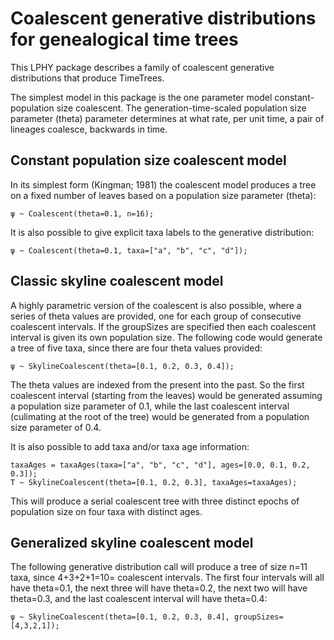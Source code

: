 # Coalescent generative distributions for genealogical time trees

This LPHY package describes a family of coalescent generative distributions that produce TimeTrees.

The simplest model in this package is the one parameter model constant-population size coalescent. 
The generation-time-scaled population size parameter (theta) parameter determines at 
what rate, per unit time, a pair of lineages coalesce, backwards in time. 

## Constant population size coalescent model

In its simplest form (Kingman; 1981) the coalescent model produces a tree on a fixed number of leaves based on a population size 
parameter (theta):

```
ψ ~ Coalescent(theta=0.1, n=16);
```

It is also possible to give explicit taxa labels to the generative distribution:

```
ψ ~ Coalescent(theta=0.1, taxa=["a", "b", "c", "d"]);
```

## Classic skyline coalescent model

A highly parametric version of the coalescent is also possible, where a series of theta values are provided, one for each
group of consecutive coalescent intervals. If the groupSizes are specified then each coalescent interval is given its
own population size. The following code would generate a tree of five taxa, since there are four theta values provided:

```
ψ ~ SkylineCoalescent(theta=[0.1, 0.2, 0.3, 0.4]);
```

The theta values are indexed from the present into the past. So the first coalescent interval (starting from the leaves)
would be generated assuming a population size parameter of 0.1, while the last coalescent interval (culimating at the
root of the tree) would be generated from a population size parameter of 0.4.

It is also possible to add taxa and/or taxa age information:

```
taxaAges = taxaAges(taxa=["a", "b", "c", "d"], ages=[0.0, 0.1, 0.2, 0.3]); 
T ~ SkylineCoalescent(theta=[0.1, 0.2, 0.3], taxaAges=taxaAges);
```

This will produce a serial coalescent tree with three distinct epochs of population size on four taxa with distinct ages.


## Generalized skyline coalescent model

The following generative distribution call will produce a tree of size n=11 taxa, since 4+3+2+1=10= coalescent intervals.
The first four intervals will all have theta=0.1, the next three will have theta=0.2, the next two will have theta=0.3,
and the last coalescent interval will have theta=0.4:

```
ψ ~ SkylineCoalescent(theta=[0.1, 0.2, 0.3, 0.4], groupSizes=[4,3,2,1]);
```
